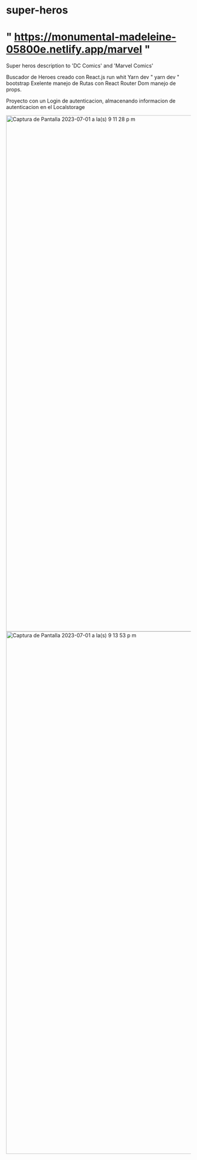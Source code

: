 # super-heros
# " https://monumental-madeleine-05800e.netlify.app/marvel "
Super heros description to 'DC Comics' and 'Marvel Comics'

Buscador de Heroes creado con React.js 
run whit Yarn dev " yarn dev "
bootstrap 
Exelente manejo de Rutas con React Router Dom
manejo de props.

Proyecto con un Login de autenticacion, almacenando informacion de
autenticacion en el Localstorage

<img width="1409" alt="Captura de Pantalla 2023-07-01 a la(s) 9 11 28 p m" src="https://github.com/Xhan88/super-heros/assets/101303440/184660ce-94ea-4587-8502-d25a5929eeac">
<img width="1426" alt="Captura de Pantalla 2023-07-01 a la(s) 9 13 53 p m" src="https://github.com/Xhan88/super-heros/assets/101303440/cb035b08-df66-4f69-b75c-b46b1340c36c">
